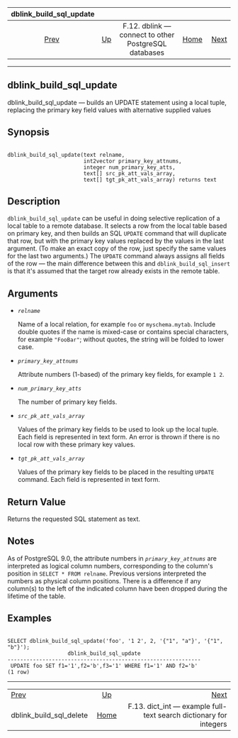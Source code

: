 <!--?xml version="1.0" encoding="UTF-8" standalone="no"?-->

|                        dblink\_build\_sql\_update                       |                                                                          |                                                      |                                                       |                                                                                                   |
| :---------------------------------------------------------------------: | :----------------------------------------------------------------------- | :--------------------------------------------------: | ----------------------------------------------------: | ------------------------------------------------------------------------------------------------: |
| [Prev](contrib-dblink-build-sql-delete.html "dblink_build_sql_delete")  | [Up](dblink.html "F.12. dblink — connect to other PostgreSQL databases") | F.12. dblink — connect to other PostgreSQL databases | [Home](index.html "PostgreSQL 17devel Documentation") |  [Next](dict-int.html "F.13. dict_int —&#xA;   example full-text search dictionary for integers") |

***



## dblink\_build\_sql\_update

dblink\_build\_sql\_update — builds an UPDATE statement using a local tuple, replacing the primary key field values with alternative supplied values

## Synopsis

```

dblink_build_sql_update(text relname,
                        int2vector primary_key_attnums,
                        integer num_primary_key_atts,
                        text[] src_pk_att_vals_array,
                        text[] tgt_pk_att_vals_array) returns text
```

## Description

`dblink_build_sql_update` can be useful in doing selective replication of a local table to a remote database. It selects a row from the local table based on primary key, and then builds an SQL `UPDATE` command that will duplicate that row, but with the primary key values replaced by the values in the last argument. (To make an exact copy of the row, just specify the same values for the last two arguments.) The `UPDATE` command always assigns all fields of the row — the main difference between this and `dblink_build_sql_insert` is that it's assumed that the target row already exists in the remote table.

## Arguments

*   *`relname`*

    Name of a local relation, for example `foo` or `myschema.mytab`. Include double quotes if the name is mixed-case or contains special characters, for example `"FooBar"`; without quotes, the string will be folded to lower case.

*   *`primary_key_attnums`*

    Attribute numbers (1-based) of the primary key fields, for example `1 2`.

*   *`num_primary_key_atts`*

    The number of primary key fields.

*   *`src_pk_att_vals_array`*

    Values of the primary key fields to be used to look up the local tuple. Each field is represented in text form. An error is thrown if there is no local row with these primary key values.

*   *`tgt_pk_att_vals_array`*

    Values of the primary key fields to be placed in the resulting `UPDATE` command. Each field is represented in text form.

## Return Value

Returns the requested SQL statement as text.

## Notes

As of PostgreSQL 9.0, the attribute numbers in *`primary_key_attnums`* are interpreted as logical column numbers, corresponding to the column's position in `SELECT * FROM relname`. Previous versions interpreted the numbers as physical column positions. There is a difference if any column(s) to the left of the indicated column have been dropped during the lifetime of the table.

## Examples

```

SELECT dblink_build_sql_update('foo', '1 2', 2, '{"1", "a"}', '{"1", "b"}');
                   dblink_build_sql_update
-------------------------------------------------------------
 UPDATE foo SET f1='1',f2='b',f3='1' WHERE f1='1' AND f2='b'
(1 row)
```

***

|                                                                         |                                                                          |                                                                                                   |
| :---------------------------------------------------------------------- | :----------------------------------------------------------------------: | ------------------------------------------------------------------------------------------------: |
| [Prev](contrib-dblink-build-sql-delete.html "dblink_build_sql_delete")  | [Up](dblink.html "F.12. dblink — connect to other PostgreSQL databases") |  [Next](dict-int.html "F.13. dict_int —&#xA;   example full-text search dictionary for integers") |
| dblink\_build\_sql\_delete                                              |           [Home](index.html "PostgreSQL 17devel Documentation")          |                                F.13. dict\_int — example full-text search dictionary for integers |

